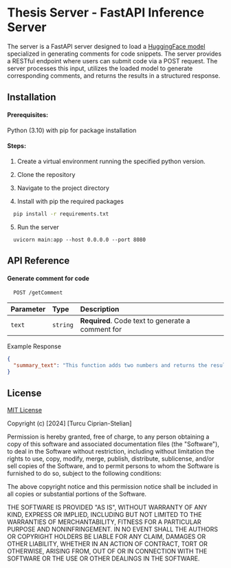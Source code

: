 
# Thesis Server - FastAPI Inference Server

The server is a FastAPI server designed to load a [HuggingFace model](https://huggingface.co/SEBIS/code_trans_t5_large_code_comment_generation_java_multitask_finetune) specialized in generating comments for code snippets. The server provides a RESTful endpoint where users can submit code via a POST request. The server processes this input, utilizes the loaded model to generate corresponding comments, and returns the results in a structured response.




## Installation

#### Prerequisites:
Python (3.10) with pip for package installation

#### Steps:
1. Create a virtual environment running the specified python version.
2. Clone the repository
3. Navigate to the project directory

4. Install with pip the required packages

```bash
  pip install -r requirements.txt
```
5. Run the server

```bash2 
  uvicorn main:app --host 0.0.0.0 --port 8080
```


## API Reference

#### Generate comment for code

```text
  POST /getComment
```

| Parameter | Type     | Description                       |
| :-------- | :------- | :-------------------------------- |
| `text`      | `string` | **Required**. Code text to generate a comment for |


Example Response

```json
{
  "summary_text": "This function adds two numbers and returns the result."
}
```
## License

[MIT License](https://choosealicense.com/licenses/mit/)

Copyright (c) [2024] [Turcu Ciprian-Stelian]

Permission is hereby granted, free of charge, to any person obtaining a copy
of this software and associated documentation files (the "Software"), to deal
in the Software without restriction, including without limitation the rights
to use, copy, modify, merge, publish, distribute, sublicense, and/or sell
copies of the Software, and to permit persons to whom the Software is
furnished to do so, subject to the following conditions:

The above copyright notice and this permission notice shall be included in all
copies or substantial portions of the Software.

THE SOFTWARE IS PROVIDED "AS IS", WITHOUT WARRANTY OF ANY KIND, EXPRESS OR
IMPLIED, INCLUDING BUT NOT LIMITED TO THE WARRANTIES OF MERCHANTABILITY,
FITNESS FOR A PARTICULAR PURPOSE AND NONINFRINGEMENT. IN NO EVENT SHALL THE
AUTHORS OR COPYRIGHT HOLDERS BE LIABLE FOR ANY CLAIM, DAMAGES OR OTHER
LIABILITY, WHETHER IN AN ACTION OF CONTRACT, TORT OR OTHERWISE, ARISING FROM,
OUT OF OR IN CONNECTION WITH THE SOFTWARE OR THE USE OR OTHER DEALINGS IN THE
SOFTWARE.
